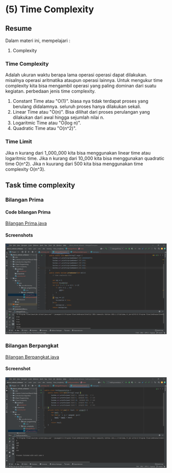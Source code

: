 # (5) Time Complexity
## Resume
Dalam materi ini, mempelajari :
1. Complexity
### Time Complexity
Adalah ukuran waktu berapa lama operasi operasi dapat dilakukan. misalnya operasi aritmatika ataupun operasi lainnya. Untuk mengukur time complexity kita bisa mengambil operasi yang paling dominan dari suatu kegiatan.
perbedaan jenis time complexity.
1. Constant Time atau "O(1)". biasa nya tidak terdapat proses yang berulang didalamnya. seluruh proses hanya dilakukan sekali.
2. Linear Time atau "O(n)". Bisa dilihat dari proses perulangan yang dilakukan dari awal hingga sejumlah nilai n.
3. Logaritmic Time atau "O(log n)".
4. Quadratic Time atau "O(n^2)".
### Time Limit
Jika n kurang dari 1_000_000 kita bisa menggunakan linear time atau logaritmic time. Jika n kurang dari 10_000 kita bisa menggunakan quadratic time O(n^2). Jika n kuurang dari 500 kita bisa menggunakan time complexity O(n^3).


## Task time complexity
### Bilangan Prima
#### Code bilangan Prima
[Bilangan Prima.java](https://github.com/RahmatSetia/AMARTHA/blob/master/src/main/java/com/alta/training/time_complexity/bilanganPrima.java)
#### Screenshots
![This is an image](https://github.com/RahmatSetia/AMARTHA/blob/master/5_Time%20Complexity/screenshots/Screenshot_63.png)
### Bilangan Berpangkat
[Bilangan Berpangkat.java](https://github.com/RahmatSetia/AMARTHA/blob/master/src/main/java/com/alta/training/time_complexity/fastExponentation.java)
#### Screenshot
![This is an image](https://github.com/RahmatSetia/AMARTHA/blob/master/5_Time%20Complexity/screenshots/Screenshot_64.png)

